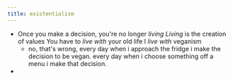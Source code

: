 ```yaml
---
title: existentialism
---
```


- Once you make a decision, you're no longer *living*
*Living* is the creation of values
You have to *live with* your old life
I *live with* veganism
  - no, that's wrong, every day when i approach the fridge i make the decision to be vegan. every day when i choose something off a menu i make that decision.
-
